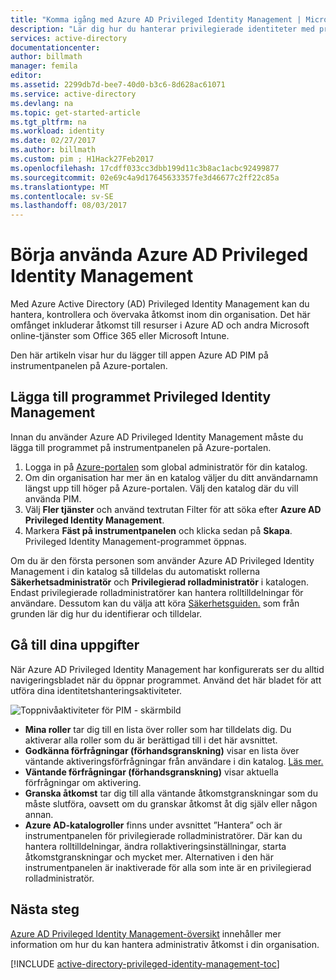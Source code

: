 ```yaml
---
title: "Komma igång med Azure AD Privileged Identity Management | Microsoft Docs"
description: "Lär dig hur du hanterar privilegierade identiteter med programmet Azure Active Directory Privileged Identity Management på Azure-portalen."
services: active-directory
documentationcenter: 
author: billmath
manager: femila
editor: 
ms.assetid: 2299db7d-bee7-40d0-b3c6-8d628ac61071
ms.service: active-directory
ms.devlang: na
ms.topic: get-started-article
ms.tgt_pltfrm: na
ms.workload: identity
ms.date: 02/27/2017
ms.author: billmath
ms.custom: pim ; H1Hack27Feb2017
ms.openlocfilehash: 17cdff033cc3dbb199d11c3b8ac1acbc92499877
ms.sourcegitcommit: 02e69c4a9d17645633357fe3d46677c2ff22c85a
ms.translationtype: MT
ms.contentlocale: sv-SE
ms.lasthandoff: 08/03/2017
---
```

# <a name="start-using-azure-ad-privileged-identity-management"></a>Börja använda Azure AD Privileged Identity Management
Med Azure Active Directory (AD) Privileged Identity Management kan du hantera, kontrollera och övervaka åtkomst inom din organisation. Det här omfånget inkluderar åtkomst till resurser i Azure AD och andra Microsoft online-tjänster som Office 365 eller Microsoft Intune.

Den här artikeln visar hur du lägger till appen Azure AD PIM på instrumentpanelen på Azure-portalen.

## <a name="add-the-privileged-identity-management-application"></a>Lägga till programmet Privileged Identity Management
Innan du använder Azure AD Privileged Identity Management måste du lägga till programmet på instrumentpanelen på Azure-portalen.

1. Logga in på [Azure-portalen](https://portal.azure.com/) som global administratör för din katalog.
2. Om din organisation har mer än en katalog väljer du ditt användarnamn längst upp till höger på Azure-portalen. Välj den katalog där du vill använda PIM.
3. Välj **Fler tjänster** och använd textrutan Filter för att söka efter **Azure AD Privileged Identity Management**.
4. Markera **Fäst på instrumentpanelen** och klicka sedan på **Skapa**. Privileged Identity Management-programmet öppnas.

Om du är den första personen som använder Azure AD Privileged Identity Management i din katalog så tilldelas du automatiskt rollerna **Säkerhetsadministratör** och **Privilegierad rolladministratör** i katalogen. Endast privilegierade rolladministratörer kan hantera rolltilldelningar för användare. Dessutom kan du välja att köra [Säkerhetsguiden.](active-directory-privileged-identity-management-security-wizard.md) som från grunden lär dig hur du identifierar och tilldelar.

## <a name="navigate-to-your-tasks"></a>Gå till dina uppgifter
När Azure AD Privileged Identity Management har konfigurerats ser du alltid navigeringsbladet när du öppnar programmet. Använd det här bladet för att utföra dina identitetshanteringsaktiviteter.

![Toppnivåaktiviteter för PIM - skärmbild](./media/active-directory-privileged-identity-management-getting-started/PIM_Tasks_New.png)

* **Mina roller** tar dig till en lista över roller som har tilldelats dig. Du aktiverar alla roller som du är berättigad till i det här avsnittet.
* **Godkänna förfrågningar (förhandsgranskning)** visar en lista över väntande aktiveringsförfrågningar från användare i din katalog. [Läs mer.](./privileged-identity-management/azure-ad-pim-approval-workflow.md)
* **Väntande förfrågningar (förhandsgranskning)** visar aktuella förfrågningar om aktivering.
* **Granska åtkomst** tar dig till alla väntande åtkomstgranskningar som du måste slutföra, oavsett om du granskar åtkomst åt dig själv eller någon annan.
* **Azure AD-katalogroller** finns under avsnittet ”Hantera” och är instrumentpanelen för privilegierade rolladministratörer. Där kan du hantera rolltilldelningar, ändra rollaktiveringsinställningar, starta åtkomstgranskningar och mycket mer. Alternativen i den här instrumentpanelen är inaktiverade för alla som inte är en privilegierad rolladministratör.

## <a name="next-steps"></a>Nästa steg
[Azure AD Privileged Identity Management-översikt](active-directory-privileged-identity-management-configure.md) innehåller mer information om hur du kan hantera administrativ åtkomst i din organisation.

[!INCLUDE [active-directory-privileged-identity-management-toc](../../includes/active-directory-privileged-identity-management-toc.md)]

<!--Image references-->

[1]: ./media/active-directory-privileged-identity-management-configure/PIM_EnablePim.png
